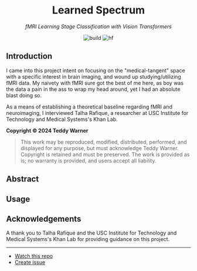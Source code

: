 <h1 align="center">
Learned Spectrum
</h1>

<p align="center">
<em>fMRI Learning Stage Classification with Vision Transformers</em>
</p>

<span align="center">

![build](https://github.com/buttons/github-buttons/workflows/build/badge.svg)
![hf](https://img.shields.io/badge/spaces-blue?style=plastic&logo=huggingface&logoColor=darkgrey&label=Hugging%20Face&labelColor=grey)

</span>

## Introduction

I came into this project intent on focusing on the "medical-tangent" space with a specific interest in brain imaging, and wound up studying/utilizing fMRI data. My naivety with fMRI sure got the best of me here, as boy was the data a pain in the ass to wrap my head around, yet I had an absolute blast doing so.

As a means of establishing a theoretical baseline regarding fMRI and neuroimaging, I interviewed Talha Rafique, a researcher at USC Institute for Technology and Medical Systems's Khan Lab.

**Copyright © 2024 Teddy Warner**
> This work may be reproduced, modified, distributed, performed, and displayed for any purpose,
> but must acknowledge Teddy Warner. Copyright is retained and must be preserved. 
> The work is provided as is; no warranty is provided, and users accept all liability.

## Abstract


## Usage


## Acknowledgements 
A thank you to Talha Rafique and the USC Institute for Technology and Medical Systems's Khan Lab for providing guidance on this project.

---
- [Watch this repo](https://github.com/Twarner491/learnedSpectrum/subscription)
- [Create issue](https://github.com/Twarner491/learnedSpectrum/issues/new)
